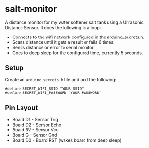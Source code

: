 # salt-monitor

A distance monitor for my water softener salt tank using a Ultrasonic Distance Sensor. It does the following in a loop:

- Connects to the wifi network configured in the arduino_secrets.h.
- Scans distance until it gets a result or fails 6 times.
- Sends distance or error to serial monitor.
- Goes to deep sleep for the configured time, currently 5 seconds.

## Setup

Create an `arduino_secrets.h` file and add the following:

```
#define SECRET_WIFI_SSID "YOUR SSID"
#define SECRET_WIFI_PASSWORD "YOUR PASSWORD"
```

## Pin Layout

- Board D1 - Sensor Trig
- Board D2 - Sensor Echo
- Board 5V - Sensor Vcc
- Board G - Sensor Gnd
- Board D0 - Board RST (wakes board from deep sleep)
